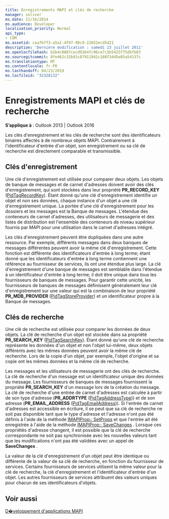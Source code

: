 ```yaml
---
title: Enregistrements MAPI et clés de recherche
manager: soliver
ms.date: 11/16/2014
ms.audience: Developer
localization_priority: Normal
api_type:
- COM
ms.assetid: caa7b7f3-a5a1-4f07-98c9-22652ecd5d21
description: 'Derniére modification : samedi 23 juillet 2011'
ms.openlocfilehash: b1b4c0087cecd9164fc96ce7c5b5415f75dbfb03
ms.sourcegitcommit: 8fe462c32b91c87911942c188f3445e85a54137c
ms.translationtype: MT
ms.contentlocale: fr-FR
ms.lasthandoff: 04/23/2019
ms.locfileid: "32328132"
---
```

# <a name="mapi-record-and-search-keys"></a>Enregistrements MAPI et clés de recherche

  
  
**S’applique à** : Outlook 2013 | Outlook 2016 
  
Les clés d'enregistrement et les clés de recherche sont des identificateurs binaires affectés à de nombreux objets MAPI. Contrairement à l'identificateur d'entrée d'un objet, son enregistrement ou sa clé de recherche est directement comparable et transmissible. 
  
## <a name="record-keys"></a>Clés d'enregistrement

Une clé d'enregistrement est utilisée pour comparer deux objets. Les objets de banque de messages et de carnet d'adresses doivent avoir des clés d'enregistrement, qui sont stockées dans leur propriété **PR_RECORD_KEY** ([PidTagRecordKey](pidtagrecordkey-canonical-property.md)). Étant donné qu'une clé d'enregistrement identifie un objet et non ses données, chaque instance d'un objet a une clé d'enregistrement unique. La portée d'une clé d'enregistrement pour les dossiers et les messages est la Banque de messages. L'étendue des conteneurs de carnet d'adresses, des utilisateurs de messagerie et des listes de distribution est l'ensemble des conteneurs de niveau supérieur fournis par MAPI pour une utilisation dans le carnet d'adresses intégré.
  
Les clés d'enregistrement peuvent être dupliquées dans une autre ressource. Par exemple, différents messages dans deux banques de messages différentes peuvent avoir la même clé d'enregistrement. Cette fonction est différente des identificateurs d'entrée à long terme; étant donné que les identificateurs d'entrée à long terme contiennent une référence au fournisseur de services, ils ont une étendue plus large. La clé d'enregistrement d'une banque de messages est semblable dans l'étendue à un identificateur d'entrée à long terme; il doit être unique dans tous les fournisseurs de banques de messages. Pour garantir cette unicité, les fournisseurs de banques de messages définissent généralement leur clé d'enregistrement sur une valeur qui est la combinaison de leur propriété **PR_MDB_PROVIDER** ([PidTagStoreProvider](pidtagstoreprovider-canonical-property.md)) et un identificateur propre à la Banque de messages.
  
## <a name="search-keys"></a>Clés de recherche

Une clé de recherche est utilisée pour comparer les données de deux objets. La clé de recherche d'un objet est stockée dans sa propriété **PR_SEARCH_KEY** ([PidTagSearchKey](pidtagsearchkey-canonical-property.md)). Étant donné qu'une clé de recherche représente les données d'un objet et non l'objet lui-même, deux objets différents avec les mêmes données peuvent avoir la même clé de recherche. Lors de la copie d'un objet, par exemple, l'objet d'origine et sa copie ont les mêmes données et la même clé de recherche.
  
Les messages et les utilisateurs de messagerie ont des clés de recherche. La clé de recherche d'un message est un identificateur unique des données du message. Les fournisseurs de banques de messages fournissent la propriété **PR_SEARCH_KEY** d'un message lors de la création du message. La clé de recherche d'une entrée de carnet d'adresses est calculée à partir de son type d'adresse (**PR_ADDRTYPE** ([PidTagAddressType](pidtagaddresstype-canonical-property.md))) et de son adresse (**PR_EMAIL_ADDRESS** ([PidTagEmailAddress](pidtagemailaddress-canonical-property.md))). Si l'entrée de carnet d'adresses est accessible en écriture, il se peut que sa clé de recherche ne soit pas disponible tant que le type d'adresse et l'adresse n'ont pas été définis à l'aide de la méthode [IMAPIProp:: SetProps](imapiprop-setprops.md) et que l'entrée ait été enregistrée à l'aide de la méthode [IMAPIProp:: SaveChanges](imapiprop-savechanges.md) . Lorsque ces propriétés d'adresse changent, il est possible que la clé de recherche correspondante ne soit pas synchronisée avec les nouvelles valeurs tant que les modifications n'ont pas été validées avec un appel de **SaveChanges** . 
  
La valeur de la clé d'enregistrement d'un objet peut être identique ou différente de la valeur de sa clé de recherche, en fonction du fournisseur de services. Certains fournisseurs de services utilisent la même valeur pour la clé de recherche, la clé d'enregistrement et l'identificateur d'entrée d'un objet. Les autres fournisseurs de services attribuent des valeurs uniques pour chacun de ses identificateurs d'objets. 
  
## <a name="see-also"></a>Voir aussi



[D�veloppement d'applications MAPI](mapi-application-development.md)

